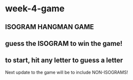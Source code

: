 # week-4-game

## ISOGRAM HANGMAN GAME
## guess the ISOGRAM to win the game!
## to start, hit any letter to guess a letter

Next update to the game will be to include NON-ISOGRAMS!
